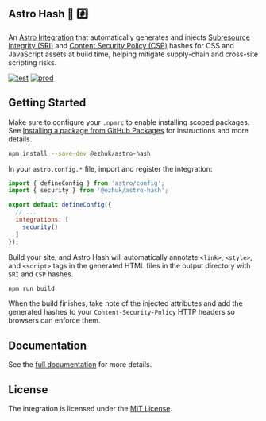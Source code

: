 ## Astro Hash 🚀 #️⃣

An [Astro Integration](https://docs.astro.build/en/guides/integrations-guide/) that automatically generates and injects [Subresource Integrity (SRI)](https://developer.mozilla.org/en-US/docs/Web/Security/Subresource_Integrity) and [Content Security Policy (CSP)](https://developer.mozilla.org/en-US/docs/Web/HTTP/Guides/CSP) hashes for CSS and JavaScript assets at build time, helping mitigate supply-chain and cross-site scripting risks.

[![test](https://github.com/ezhuk/astro-hash/actions/workflows/test.yml/badge.svg)](https://github.com/ezhuk/astro-hash/actions/workflows/test.yml)
[![prod](https://github.com/ezhuk/astro-hash/actions/workflows/prod.yml/badge.svg)](https://github.com/ezhuk/astro-hash/actions/workflows/prod.yml)

##  Getting Started

Make sure to configure your `.npmrc` to enable installing scoped packages. See [Installing a package from GitHub Packages](https://docs.github.com/en/packages/working-with-a-github-packages-registry/working-with-the-npm-registry#installing-a-package) for instructions and more details.

```bash
npm install --save-dev @ezhuk/astro-hash
```

In your `astro.config.*` file, import and register the integration:

```javascript
import { defineConfig } from 'astro/config';
import { security } from '@ezhuk/astro-hash';

export default defineConfig({
  // ...
  integrations: [
    security()
  ]
});
```

Build your site, and Astro Hash will automatically annotate `<link>`, `<style>`, and `<script>` tags in the generated HTML files in the output directory with `SRI` and `CSP` hashes.

```bash
npm run build
```

When the build finishes, take note of the injected attributes and add the generated hashes to your `Content-Security-Policy` HTTP headers so browsers can enforce them.

## Documentation

See the [full documentation](https://ezhuk.github.io/astro-hash) for more details.

## License

The integration is licensed under the [MIT License](https://github.com/ezhuk/astro-hash?tab=MIT-1-ov-file).

